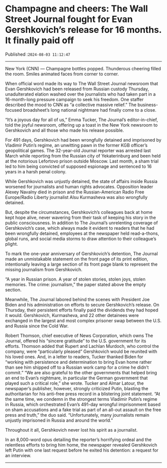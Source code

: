 # Champagne and cheers: The Wall Street Journal fought for Evan Gershkovich’s release for 16 months. It finally paid off

Published :`2024-08-03 11:12:47`

---

New York (CNN) — Champagne bottles popped. Thunderous cheering filled the room. Smiles animated faces from corner to corner.

When official word made its way to The Wall Street Journal newsroom that Evan Gershkovich had been released from Russian custody Thursday, unadulterated elation washed over the journalists who had taken part in a 16-month-long pressure campaign to seek his freedom. One staffer described the mood to CNN as “a collective massive relief.” The business-focused broadsheet’s long national nightmare had finally come to a close.

“It’s a joyous day for all of us,” Emma Tucker, The Journal’s editor-in-chief, told the joyful newsroom, offering up a toast in the New York newsroom to Gershkovich and all those who made his release possible.

For 491 days, Gershkovich had been wrongfully detained and imprisoned by Vladimir Putin’s regime, an unwitting pawn in the former KGB officer’s geopolitical games. The 32-year-old Journal reporter was arrested last March while reporting from the Russian city of Yekaterinburg and been held at the notorious Lefortovo prison outside Moscow. Last month, a sham trial led to him being convicted of supposed espionage and sentenced to 16 years in a harsh penal colony.

While Gershkovich was unjustly detained, the state of affairs inside Russia worsened for journalists and human rights advocates. Opposition leader Alexey Navalny died in prison and the Russian-American Radio Free Europe/Radio Liberty journalist Alsu Kurmasheva was also wrongfully detained.

But, despite the circumstances, Gershkovich’s colleagues back at home kept hope alive, never wavering from their task of keeping his story in the public consciousness. In addition to The Journal’s unrelenting coverage of Gershkovich’s case, which always made it evident to readers that he had been wrongfully detained, employees at the newspaper held read-a-thons, global runs, and social media storms to draw attention to their colleague’s plight.

To mark the one-year anniversary of Gershkovich’s detention, The Journal made an unmistakable statement on the front page of its print edition, intentionally leaving a large section of its front page blank to represent the missing journalism from Gershkovich.

“A year in Russian prison. A year of stolen stories, stolen joys, stolen memories. The crime: journalism,” the paper stated above the empty section.

Meanwhile, The Journal labored behind the scenes with President Joe Biden and his administration on efforts to secure Gershkovich’s release. On Thursday, their persistent efforts finally paid the dividends they had hoped it would. Gershkovich, Kurmasheva, and 22 other detainees were exchanged in the largest and most complex prisoner swap between the U.S. and Russia since the Cold War.

Robert Thomson, chief executive of News Corporation, which owns The Journal, offered his “sincere gratitude” to the U.S. government for its efforts. Thomson added that Rupert and Lachlan Murdoch, who control the company, were “particularly pleased” Gershkovich would be reunited with his loved ones. And, in a letter to readers, Tucker thanked Biden for “working with persistence and determination to bring Evan home rather than see him shipped off to a Russian work camp for a crime he didn’t commit.” “We are also grateful to the other governments that helped bring an end to Evan’s nightmare, in particular the German government that played such a critical role,” she wrote. Tucker and Almar Latour, the newspaper’s publisher, however, strongly criticized Putin, blasting the authoritarian for his anti-free press record in a blistering joint statement. “At the same time, we condemn in the strongest terms Vladimir Putin’s regime in Russia, which orchestrated Evan’s 491-day wrongful imprisonment based on sham accusations and a fake trial as part of an all-out assault on the free press and truth,” the duo said. “Unfortunately, many journalists remain unjustly imprisoned in Russia and around the world.”

Throughout it all, Gershkovich never lost his spirit as a journalist.

In an 8,000-word opus detailing the reporter’s horrifying ordeal and the relentless efforts to bring him home, the newspaper revealed Gershkovich left Putin with one last request before he exited his detention: a request for an interview.

---

